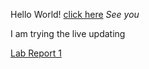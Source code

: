 Hello World!
[click here](https://jasondai1219.github.io/cse15l-lab-reports/Testing.html)
*See you*

I am trying the live updating

[Lab Report 1](https://github.com/JasonDai1219/cse15l-lab-reports/blob/main/lab-report-1-week-0.md)
